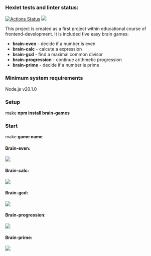 ### Hexlet tests and linter status:
[![Actions Status](https://github.com/urazgildin/frontend-project-44/workflows/hexlet-check/badge.svg)](https://github.com/urazgildin/frontend-project-44/actions)
<a href="https://codeclimate.com/github/urazgildin/frontend-project-44/maintainability"><img src="https://api.codeclimate.com/v1/badges/2490ce3371803f631c96/maintainability" /></a>

This project is created as a first project within educational course of frontend-development. It is included five easy brain games:
* **brain-even** - decide if a number is even
* **brain-calc** - calcute a expression
* **brain-gcd** - find a maximal common divisor
* **brain-progression** - continue arithmetic progression
* **brain-prime** - decide if a number is prime 

### Minimum system requirements
Node.js v20.1.0

### Setup
make **npm install brain-games**

### Start
make **game name**

#### Brain-even:
<a href="https://asciinema.org/a/yjcciqsVuo1l7pLMD0HUJ6z57" target="_blank"><img src="https://asciinema.org/a/yjcciqsVuo1l7pLMD0HUJ6z57.svg" /></a>

#### Brain-calc:
<a href="https://asciinema.org/a/qLyjdOat1FvVPAJOvQUkvOfuo" target="_blank"><img src="https://asciinema.org/a/qLyjdOat1FvVPAJOvQUkvOfuo.svg" /></a>

#### Brain-gcd:
<a href="https://asciinema.org/a/SQMkDR2YBtvRphPyIXiUr5HwY" target="_blank"><img src="https://asciinema.org/a/SQMkDR2YBtvRphPyIXiUr5HwY.svg" /></a>

#### Brain-progression:
<a href="https://asciinema.org/a/UElET1Hz8mLVnko2zonH3j0QR" target="_blank"><img src="https://asciinema.org/a/UElET1Hz8mLVnko2zonH3j0QR.svg" /></a>

#### Brain-prime:
<a href="https://asciinema.org/a/vNHX0Ook1gRgYfR5epyONxw88" target="_blank"><img src="https://asciinema.org/a/vNHX0Ook1gRgYfR5epyONxw88.svg" /></a>
